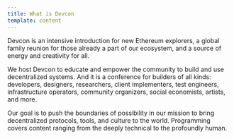 ```yaml
---
title: What is Devcon
template: content
---
```


Devcon is an intensive introduction for new Ethereum explorers, a global family reunion for those already a part of our ecosystem, and a source of energy and creativity for all.

We host Devcon to educate and empower the community to build and use decentralized systems. And it is a conference for builders of all kinds: developers, designers, researchers, client implementers, test engineers, infrastructure operators, community organizers, social economists, artists, and more. 

Our goal is to push the boundaries of possibility in our mission to bring decentralized protocols, tools, and culture to the world. Programming covers content ranging from the deeply technical to the profoundly human. 